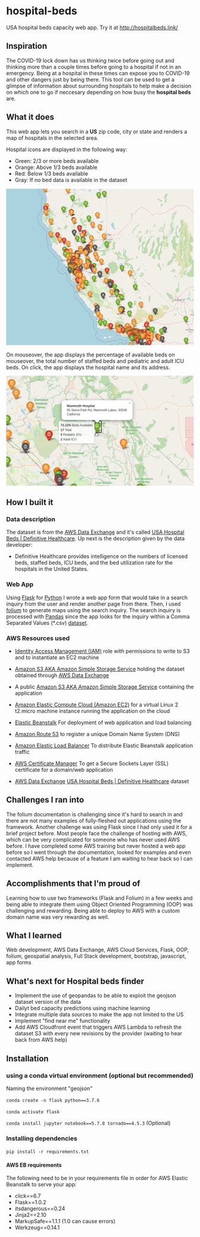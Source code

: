# hospital-beds
USA hospital beds capacity web app. Try it at http://hospitalbeds.link/

## Inspiration
The COVID-19 lock down has us thinking twice before going out and thinking more than a couple times before going to a hospital if not in an emergency. Being at a hospital in these times can expose you to COVID-19 and other dangers just by being there. This tool can be used to get a glimpse of information about surrounding hospitals to help make a decision on which one to go if neccesary depending on how busy the **hospital beds** are.

## What it does
This web app lets you search in a **US** zip code, city or state and renders a map of hospitals in the selected area.

Hospital icons are displayed in the following way:
- Green: 2/3 or more beds available
- Orange: Above 1/3 beds available
- Red: Below 1/3 beds available
- Gray: If no bed data is available in the dataset

![LA Demo Zoomed out](screenshots/demo_state_california.png)

On mouseover, the app displays the percentage of available beds on mouseover, the total number of staffed beds and pediatric and adult ICU beds. On click, the app displays the hospital name and its address.

![LA Demo Zoomed in](screenshots/demo_zoomed.png)

## How I built it
### Data description
The dataset is from the [AWS Data Exchange](https://console.aws.amazon.com/dataexchange/home?region=us-east-1#/products) and it's called [USA Hospital Beds | Definitive Healthcare](https://aws.amazon.com/marketplace/pp/prodview-yivxd2owkloha?ref_=srh_res_product_title). Up next is the description given by the data developer:
- Definitive Healthcare provides intelligence on the numbers of licensed beds, staffed beds, ICU beds, and the bed utilization rate for the hospitals in the United States.

### Web App
Using [Flask](https://flask.palletsprojects.com/en/1.1.x/) for [Python](https://www.python.org/) I wrote a web app form that would take in a search inquiry from the user and render another page from there. Then, I used [folium](https://python-visualization.github.io/folium/) to generate maps using the search inquiry. The search inquiry is processed with [Pandas](https://pandas.pydata.org/) since the app looks for the inquiry within a Comma Separated Values (*.csv) [dataset](https://aws.amazon.com/marketplace/pp/prodview-yivxd2owkloha?ref_=srh_res_product_title).

### AWS Resources used

- [Identity Access Management (IAM)](https://aws.amazon.com/iam/) role with permissions to write to S3 and to instantiate an EC2 machine

- [Amazon S3 AKA Amazon Simple Storage Service](https://aws.amazon.com/s3/) holding the dataset obtained through [AWS Data Exchange](https://console.aws.amazon.com/dataexchange/home?region=us-east-1#/products)

- A public [Amazon S3 AKA Amazon Simple Storage Service](https://aws.amazon.com/s3/) containing the application

- [Amazon Elastic Compute Cloud (Amazon EC2)](https://aws.amazon.com/ec2/) for a virtual Linux 2 t2.micro machine instance running the application on the cloud

- [Elastic Beanstalk](https://aws.amazon.com/elasticbeanstalk/) For deployment of web application and load balancing

- [Amazon Route 53](https://aws.amazon.com/route53/) to register a unique Domain Name System (DNS)

- [Amazon Elastic Load Balancer](https://aws.amazon.com/elasticloadbalancing/) To distribute Elastic Beanstalk application traffic

- [AWS Certificate Manager](https://console.aws.amazon.com/acm/home?region=us-east-1#/) To get a Secure Sockets Layer (SSL) certificate for a domain/web application

- [AWS Data Exchange](https://console.aws.amazon.com/dataexchange/home?region=us-east-1#/products) [USA Hospital Beds | Definitive Healthcare](https://aws.amazon.com/marketplace/pp/prodview-yivxd2owkloha?ref_=srh_res_product_title) dataset

## Challenges I ran into
The folium documentation is challenging since it's hard to search in and there are not many examples of fully-fleshed out applications using the framework. Another challenge was using Flask since I had only used it for a brief project before. Most people face the challenge of hosting with AWS, which can be very complicated for someone who has never used AWS before. I have completed some AWS training but never hosted a web app before so I went through the documentation, looked for examples and even contacted AWS help because of a feature I am waiting to hear back so I can implement.

## Accomplishments that I'm proud of
Learning how to use two frameworks (Flask and Folium) in a few weeks and being able to integrate them using Object Oriented Programming (OOP) was challenging and rewarding. Being able to deploy to AWS with a custom domain name was very rewarding as well.

## What I learned
Web development, AWS Data Exchange, AWS Cloud Services, Flask, OOP, folium, geospatial analysis, Full Stack development, bootstrap, javascript, app forms

## What's next for Hospital beds finder
- Implement the use of geopandas to be able to exploit the geojson dataset version of the data
- Dailyt bed capacity predictions using machine learning
- Integrate multiple data sources to make the app not limited to the US
- Implement "find near me" functionality
- Add AWS Cloudfront event that triggers AWS Lambda to refresh the dataset S3 with every new revisions by the provider (waiting to hear back from AWS help)

## Installation
### using a conda virtual environment (optional but recommended)
Naming the environment "geojson"

`conda create -n flask python==3.7.6`

`conda activate flask`

`conda install jupyter notebook==5.7.8 tornado==4.5.3` (Optional)

### Installing dependencies
`pip install -r requirements.txt`


#### AWS EB requirements
The following need to be in your requirements file in order for AWS Elastic Beanstalk to serve your app:
- click==6.7
- Flask==1.0.2
- itsdangerous==0.24
- Jinja2==2.10
- MarkupSafe==1.1.1 (1.0 can cause errors)
- Werkzeug==0.14.1

